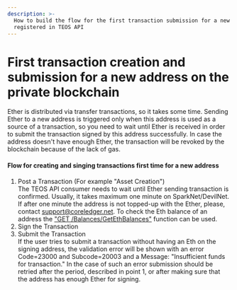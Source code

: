 ```yaml
---
description: >-
  How to build the flow for the first transaction submission for a new address
  registered in TEOS API
---
```


# First transaction creation and submission for a new address on the private blockchain

Ether is distributed via transfer transactions, so it takes some time. Sending Ether to a new address is triggered only when this address is used as a source of a transaction, so you need to wait until Ether is received in order to submit the transaction signed by this address successfully. In case the address doesn't have enough Ether, the transaction will be revoked by the blockchain because of the lack of gas.

#### Flow for creating and singing transactions first time for a new address

1. Post a Transaction (For example "Asset Creation")\
   The TEOS API consumer needs to wait until Ether sending transaction is confirmed. Usually, it takes maximum one minute on SparkNet/DevilNet. If after one minute the address is not topped-up with the Ether, please, contact support@coreledger.net. To check the Eth balance of an address the ["GET /Balances/GetEthBalances"](../../../reference/) function can be used.
2. Sign the Transaction
3. Submit the Transaction\
   If the user tries to submit a transaction without having an Eth on the signing address, the validation error will be shown with an error Code=23000 and Subcode=20003 and a Message: "Insufficient funds for transaction." In the case of such an error submission should be retried after the period, described in point 1, or after making sure that the address has enough Ether for signing.


